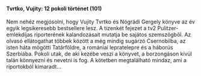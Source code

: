 #### <a name="id_715">Tvrtko, Vujity: 12 pokoli történet (101)</a>
<div>
<p>Nem nehéz megjósolni, hogy Vujity Tvrtko és Nógrádi Gergely könyve az év egyik legsikeresebb bestsellere lesz. A tizenkét fejezet a tv2 Pulitzer-emlékdíjas riporterének kalandozásait mutatja be sajátos szemszögből. Az olvasó ellátogathat többek között a még mindig sugárzó Csernobilba, az isten háta mögötti Tatárföldre, a romániai lepratelepre és a háborús Szerbiába. Pokoli utak, de aki kezébe veszi a könyvet, a borzongáson kívül talán könnyezni és nevetni is fog. A kötetben megtalálható mindaz, ami a riportokból kimaradt…</p></div>


